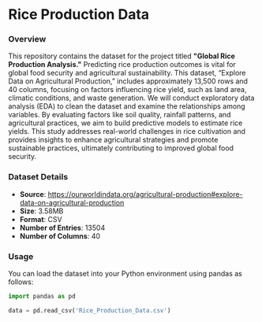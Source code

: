 # Rice Production Data

### Overview
This repository contains the dataset for the project titled **"Global Rice Production Analysis."** Predicting rice production outcomes is vital for global food security and agricultural sustainability. This dataset, “Explore Data on Agricultural Production,” includes approximately 13,500 rows and 40 columns, focusing on factors influencing rice yield, such as land area, climatic conditions, and waste generation.
We will conduct exploratory data analysis (EDA) to clean the dataset and examine the relationships among variables. By evaluating factors like soil quality, rainfall patterns, and agricultural practices, we aim to build predictive models to estimate rice yields. This study addresses real-world challenges in rice cultivation and provides insights to enhance agricultural strategies and promote sustainable practices, ultimately contributing to improved global food security.


### Dataset Details
- **Source**: https://ourworldindata.org/agricultural-production#explore-data-on-agricultural-production
- **Size**: 3.58MB
- **Format**: CSV
- **Number of Entries**: 13504
- **Number of Columns**: 40

### Usage
You can load the dataset into your Python environment using pandas as follows:
```python
import pandas as pd

data = pd.read_csv('Rice_Production_Data.csv')
